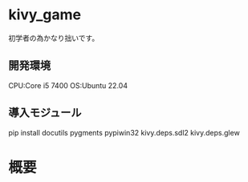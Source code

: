 # kivy_game
  初学者の為かなり拙いです。
  
## 開発環境 
  CPU:Core i5 7400
  OS:Ubuntu 22.04
  
## 導入モジュール
pip install docutils pygments pypiwin32 kivy.deps.sdl2 kivy.deps.glew

# 概要
##

